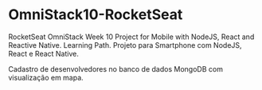 # OmniStack10-RocketSeat
RocketSeat OmniStack Week 10 Project for Mobile with NodeJS, React and Reactive Native. Learning Path.
Projeto para Smartphone com NodeJS, React e React Native.

Cadastro de desenvolvedores no banco de dados MongoDB com visualização em mapa.
